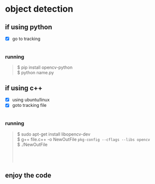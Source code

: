 # object detection 

## if using python
- [x]  go to tracking <br><br>

### running
> $ pip install opencv-python <br>
> $ python name.py <br>

## if using c++
- [x] using ubuntu/linux
- [x] goto tracking file <br><br>
### running
> $ sudo apt-get install libopencv-dev <br>
> $ g++ file.c++ -o NewOutFile `pkg-config --cflags --libs opencv`<br>
> $ ./NewOutFile <br>
<br><br><br>
## enjoy the code
